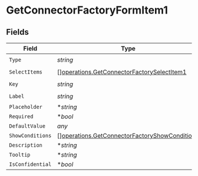 # GetConnectorFactoryFormItem1


## Fields

| Field                                                                                                          | Type                                                                                                           | Required                                                                                                       | Description                                                                                                    | Example                                                                                                        |
| -------------------------------------------------------------------------------------------------------------- | -------------------------------------------------------------------------------------------------------------- | -------------------------------------------------------------------------------------------------------------- | -------------------------------------------------------------------------------------------------------------- | -------------------------------------------------------------------------------------------------------------- |
| `Type`                                                                                                         | *string*                                                                                                       | :heavy_check_mark:                                                                                             | N/A                                                                                                            |                                                                                                                |
| `SelectItems`                                                                                                  | [][operations.GetConnectorFactorySelectItem1](../../models/operations/getconnectorfactoryselectitem1.md)       | :heavy_check_mark:                                                                                             | N/A                                                                                                            |                                                                                                                |
| `Key`                                                                                                          | *string*                                                                                                       | :heavy_check_mark:                                                                                             | N/A                                                                                                            |                                                                                                                |
| `Label`                                                                                                        | *string*                                                                                                       | :heavy_check_mark:                                                                                             | N/A                                                                                                            |                                                                                                                |
| `Placeholder`                                                                                                  | **string*                                                                                                      | :heavy_minus_sign:                                                                                             | N/A                                                                                                            |                                                                                                                |
| `Required`                                                                                                     | **bool*                                                                                                        | :heavy_minus_sign:                                                                                             | N/A                                                                                                            |                                                                                                                |
| `DefaultValue`                                                                                                 | *any*                                                                                                          | :heavy_minus_sign:                                                                                             | N/A                                                                                                            | {}                                                                                                             |
| `ShowConditions`                                                                                               | [][operations.GetConnectorFactoryShowCondition1](../../models/operations/getconnectorfactoryshowcondition1.md) | :heavy_minus_sign:                                                                                             | N/A                                                                                                            |                                                                                                                |
| `Description`                                                                                                  | **string*                                                                                                      | :heavy_minus_sign:                                                                                             | N/A                                                                                                            |                                                                                                                |
| `Tooltip`                                                                                                      | **string*                                                                                                      | :heavy_minus_sign:                                                                                             | N/A                                                                                                            |                                                                                                                |
| `IsConfidential`                                                                                               | **bool*                                                                                                        | :heavy_minus_sign:                                                                                             | N/A                                                                                                            |                                                                                                                |
